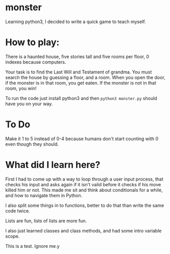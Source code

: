 # monster
Learning python3, I decided to write a quick game to teach myself.

# How to play:
There is a haunted house, five stories tall and five rooms per floor, 0 indexes because computers.

Your task is to find the Last Will and Testament of grandma. You must search the house by guessing a floor, and a room. When you open the door, if the monster is in that room, you get eaten. If the monster is not in that room, you win!

To run the code just install python3 and then `python3 monster.py` should have you on your way.

# To Do

Make it 1 to 5 instead of 0-4 because humans don't start counting with 0 even though they should.

# What did I learn here?
First I had to come up with a way to loop through a user input process, that checks his input and asks again if it isn't valid before it checks if his move killed him or not. This made me sit and think about conditionals for a while, and how to navigate them in Python.

I also split some things in to functions, better to do that than write the same code twice.

Lists are fun, lists of lists are more fun.

I also just learned classes and class methods, and had some intro variable scope.

This is a test. Ignore me.y
